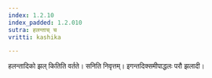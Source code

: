 ```yaml
---
index: 1.2.10
index_padded: 1.2.010
sutra: हलन्ताच् च
vritti: kashika

---
```

हलन्तादिको झल् कितिति वर्तते। सनिति निवृत्तम्। इगन्तदिक्समीपाद्धलः परौ झलादी।